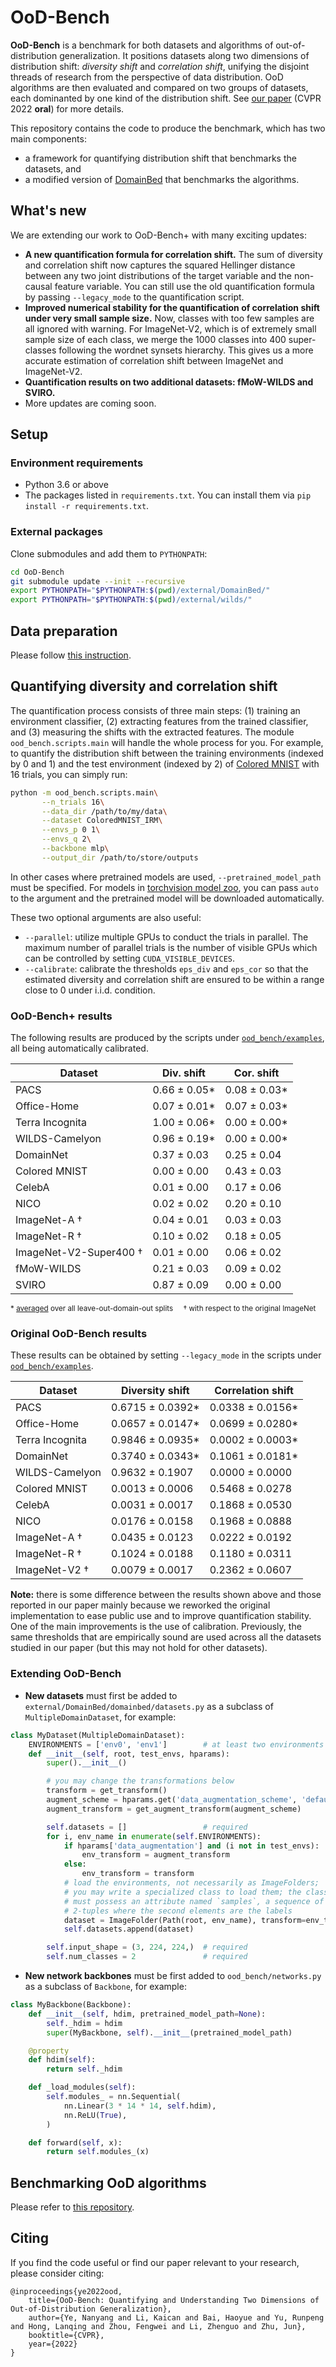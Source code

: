 # OoD-Bench
**OoD-Bench** is a benchmark for both datasets and algorithms of out-of-distribution generalization.
It positions datasets along two dimensions of distribution shift: *diversity shift* and *correlation shift*, unifying the disjoint threads of research from the perspective of data distribution.
OoD algorithms are then evaluated and compared on two groups of datasets, each dominanted by one kind of the distribution shift.
See [our paper](https://openaccess.thecvf.com/content/CVPR2022/papers/Ye_OoD-Bench_Quantifying_and_Understanding_Two_Dimensions_of_Out-of-Distribution_Generalization_CVPR_2022_paper.pdf) (CVPR 2022 **oral**) for more details.

This repository contains the code to produce the benchmark, which has two main components:
- a framework for quantifying distribution shift that benchmarks the datasets, and
- a modified version of [DomainBed](https://github.com/facebookresearch/DomainBed) that benchmarks the algorithms.

## What's new
We are extending our work to OoD-Bench+ with many exciting updates:
- **A new quantification formula for correlation shift.** The sum of diversity and correlation shift now captures the squared Hellinger distance between any two joint distributions of the target variable and the non-causal feature variable. You can still use the old quantification formula by passing `--legacy_mode` to the quantification script.
- **Improved numerical stability for the quantification of correlation shift under very small sample size.** Now, classes with too few samples are all ignored with warning. For ImageNet-V2, which is of extremely small sample size of each class, we merge the 1000 classes into 400 super-classes following the wordnet synsets hierarchy. This gives us a more accurate estimation of correlation shift between ImageNet and ImageNet-V2.
- **Quantification results on two additional datasets: fMoW-WILDS and SVIRO.**
- More updates are coming soon.

## Setup
### Environment requirements
- Python 3.6 or above
- The packages listed in `requirements.txt`. You can install them via `pip install -r requirements.txt`.

### External packages
Clone submodules and add them to `PYTHONPATH`:
```sh
cd OoD-Bench
git submodule update --init --recursive
export PYTHONPATH="$PYTHONPATH:$(pwd)/external/DomainBed/"
export PYTHONPATH="$PYTHONPATH:$(pwd)/external/wilds/"
```
## Data preparation
Please follow [this instruction](data/README.md).

## Quantifying diversity and correlation shift
The quantification process consists of three main steps:
(1) training an environment classifier,
(2) extracting features from the trained classifier, and
(3) measuring the shifts with the extracted features.
The module `ood_bench.scripts.main` will handle the whole process for you.
For example, to quantify the distribution shift between the training environments (indexed by 0 and 1) and the test environment (indexed by 2) of [Colored MNIST](https://github.com/facebookresearch/InvariantRiskMinimization/blob/fc185d0f828a98f57030ba3647efc7394d1be95a/code/colored_mnist/main.py#L34) with 16 trials, you can simply run:
```sh
python -m ood_bench.scripts.main\
       --n_trials 16\
       --data_dir /path/to/my/data\
       --dataset ColoredMNIST_IRM\
       --envs_p 0 1\
       --envs_q 2\
       --backbone mlp\
       --output_dir /path/to/store/outputs
```
In other cases where pretrained models are used, `--pretrained_model_path` must be specified.
For models in [torchvision model zoo](https://pytorch.org/vision/stable/models.html), you can pass `auto` to the argument and the pretrained model will be downloaded automatically.

These two optional arguments are also useful:
- `--parallel`: utilize multiple GPUs to conduct the trials in parallel. The maximum number of parallel trials is the number of visible GPUs which can be controlled by setting `CUDA_VISIBLE_DEVICES`.
- `--calibrate`: calibrate the thresholds `eps_div` and `eps_cor` so that the estimated diversity and correlation shift are ensured to be within a range close to 0 under i.i.d. condition.

### OoD-Bench+ results
The following results are produced by the scripts under [`ood_bench/examples`](ood_bench/examples), all being automatically calibrated.

| Dataset                | Div. shift      | Cor. shift      |
|------------------------|-----------------|-----------------|
| PACS                   | 0.66 ± 0.05*    | 0.08 ± 0.03*    |
| Office-Home            | 0.07 ± 0.01*    | 0.07 ± 0.03*    |
| Terra Incognita        | 1.00 ± 0.06*    | 0.00 ± 0.00*    |
| WILDS-Camelyon         | 0.96 ± 0.19*    | 0.00 ± 0.00*    |
| DomainNet              | 0.37 ± 0.03     | 0.25 ± 0.04     |
| Colored MNIST          | 0.00 ± 0.00     | 0.43 ± 0.03     |
| CelebA                 | 0.01 ± 0.00     | 0.17 ± 0.06     |
| NICO                   | 0.02 ± 0.02     | 0.20 ± 0.10     |
| ImageNet-A †           | 0.04 ± 0.01     | 0.03 ± 0.03     |
| ImageNet-R †           | 0.10 ± 0.02     | 0.18 ± 0.05     |
| ImageNet-V2-Super400 † | 0.01 ± 0.00     | 0.06 ± 0.02     |
| fMoW-WILDS             | 0.21 ± 0.03     | 0.09 ± 0.02     |
| SVIRO                  | 0.87 ± 0.09     | 0.00 ± 0.00     |

<small>\* [averaged](https://github.com/m-Just/OoD-Bench/blob/2140093fee982b19f122de2f198ec5831442daad/ood_bench/scripts/summarize.py#L37) over all leave-out-domain-out splits&nbsp;&nbsp;&nbsp;&nbsp;&nbsp;† with respect to the original ImageNet</small>

### Original OoD-Bench results
These results can be obtained by setting `--legacy_mode` in the scripts under [`ood_bench/examples`](ood_bench/examples).

| Dataset           | Diversity shift   | Correlation shift |
| ----------------- | ----------------- | ----------------- |
| PACS              | 0.6715 ± 0.0392*  | 0.0338 ± 0.0156*  |
| Office-Home       | 0.0657 ± 0.0147*  | 0.0699 ± 0.0280*  |
| Terra Incognita   | 0.9846 ± 0.0935*  | 0.0002 ± 0.0003*  |
| DomainNet         | 0.3740 ± 0.0343*  | 0.1061 ± 0.0181*  |
| WILDS-Camelyon    | 0.9632 ± 0.1907   | 0.0000 ± 0.0000   |
| Colored MNIST     | 0.0013 ± 0.0006   | 0.5468 ± 0.0278   |
| CelebA            | 0.0031 ± 0.0017   | 0.1868 ± 0.0530   |
| NICO              | 0.0176 ± 0.0158   | 0.1968 ± 0.0888   |
| ImageNet-A †      | 0.0435 ± 0.0123   | 0.0222 ± 0.0192   |
| ImageNet-R †      | 0.1024 ± 0.0188   | 0.1180 ± 0.0311   |
| ImageNet-V2 †     | 0.0079 ± 0.0017   | 0.2362 ± 0.0607   |

**Note:** there is some difference between the results shown above and those reported in our paper mainly because we reworked the original implementation to ease public use and to improve quantification stability.
One of the main improvements is the use of calibration.
Previously, the same thresholds that are empirically sound are used across all the datasets studied in our paper (but this may not hold for other datasets).

### Extending OoD-Bench

- **New datasets** must first be added to `external/DomainBed/domainbed/datasets.py` as a subclass of `MultipleDomainDataset`, for example:
```python
class MyDataset(MultipleDomainDataset):
    ENVIRONMENTS = ['env0', 'env1']        # at least two environments
    def __init__(self, root, test_envs, hparams):
        super().__init__()

        # you may change the transformations below
        transform = get_transform()
        augment_scheme = hparams.get('data_augmentation_scheme', 'default')
        augment_transform = get_augment_transform(augment_scheme)

        self.datasets = []                 # required
        for i, env_name in enumerate(self.ENVIRONMENTS):
            if hparams['data_augmentation'] and (i not in test_envs):
                env_transform = augment_transform
            else:
                env_transform = transform
            # load the environments, not necessarily as ImageFolders;
            # you may write a specialized class to load them; the class
            # must possess an attribute named `samples`, a sequence of
            # 2-tuples where the second elements are the labels
            dataset = ImageFolder(Path(root, env_name), transform=env_transform)
            self.datasets.append(dataset)

        self.input_shape = (3, 224, 224,)  # required
        self.num_classes = 2               # required
```

- **New network backbones** must be first added to `ood_bench/networks.py` as a subclass of `Backbone`, for example:
```python
class MyBackbone(Backbone):
    def __init__(self, hdim, pretrained_model_path=None):
        self._hdim = hdim
        super(MyBackbone, self).__init__(pretrained_model_path)

    @property
    def hdim(self):
        return self._hdim

    def _load_modules(self):
        self.modules_ = nn.Sequential(
            nn.Linear(3 * 14 * 14, self.hdim),
            nn.ReLU(True),
        )

    def forward(self, x):
        return self.modules_(x)
```

## Benchmarking OoD algorithms
Please refer to [this repository](https://github.com/m-Just/DomainBed?organization=m-Just&organization=m-Just).

## Citing
If you find the code useful or find our paper relevant to your research, please consider citing:
```
@inproceedings{ye2022ood,
    title={OoD-Bench: Quantifying and Understanding Two Dimensions of Out-of-Distribution Generalization},
    author={Ye, Nanyang and Li, Kaican and Bai, Haoyue and Yu, Runpeng and Hong, Lanqing and Zhou, Fengwei and Li, Zhenguo and Zhu, Jun},
    booktitle={CVPR},
    year={2022}
}
```
